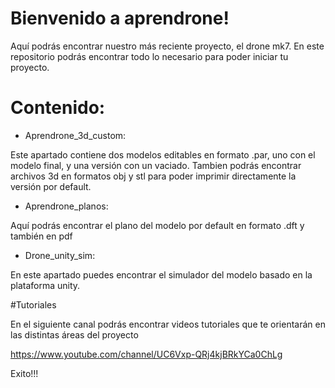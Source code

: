 # Bienvenido a aprendrone! 


Aquí podrás encontrar nuestro más reciente proyecto, el drone mk7. En este repositorio podrás encontrar todo lo necesario para poder iniciar tu proyecto. 


# Contenido:

- Aprendrone_3d_custom:

Este apartado contiene dos modelos editables en formato .par, uno con el modelo final, y una versión con un vaciado. Tambien podrás encontrar archivos 3d en formatos obj y stl para poder imprimir directamente la versión por default.


- Aprendrone_planos:

Aquí podrás encontrar el plano del modelo por default en formato .dft y también en pdf


- Drone_unity_sim:

En este apartado puedes encontrar el simulador del modelo basado en la plataforma unity.


#Tutoriales

En el siguiente canal podrás encontrar videos tutoriales que te orientarán en las distintas áreas del proyecto


https://www.youtube.com/channel/UC6Vxp-QRj4kjBRkYCa0ChLg


Exito!!!


